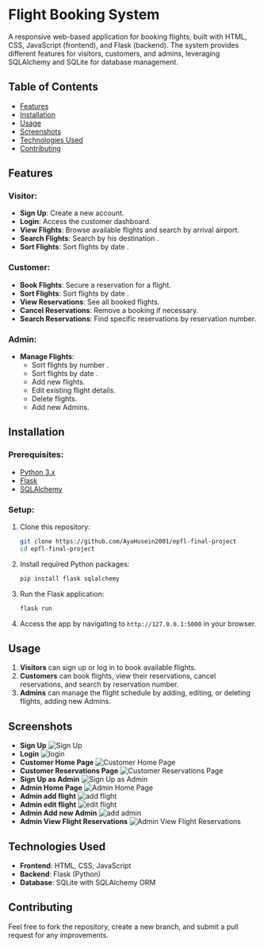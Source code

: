 # Flight Booking System

A responsive web-based application for booking flights, built with HTML, CSS, JavaScript (frontend), and Flask (backend). The system provides different features for visitors, customers, and admins, leveraging SQLAlchemy and SQLite for database management.

## Table of Contents

- [Features](#features)
- [Installation](#installation)
- [Usage](#usage)
- [Screenshots](#screenshots)
- [Technologies Used](#technologies-used)
- [Contributing](#contributing)

## Features

### Visitor:
- **Sign Up**: Create a new account.
- **Login**: Access the customer dashboard.
- **View Flights**: Browse available flights and search by arrival airport.
- **Search Flights**: Search by his destination .
- **Sort Flights**: Sort flights by date .


### Customer:
- **Book Flights**: Secure a reservation for a flight.
- **Sort Flights**: Sort flights by date .
- **View Reservations**: See all booked flights.
- **Cancel Reservations**: Remove a booking if necessary.
- **Search Reservations**: Find specific reservations by reservation number.

### Admin:
- **Manage Flights**: 
  - Sort flights by number .
  - Sort flights by date .
  - Add new flights.
  - Edit existing flight details.
  - Delete flights.
  - Add new Admins.

## Installation

### Prerequisites:
- [Python 3.x](https://www.python.org/)
- [Flask](https://flask.palletsprojects.com/en/2.0.x/)
- [SQLAlchemy](https://www.sqlalchemy.org/)

### Setup:

1. Clone this repository:
    ```bash
    git clone https://github.com/AyaHusein2001/epfl-final-project
    cd epfl-final-project
    ```

2. Install required Python packages:
    ```bash
    pip install flask sqlalchemy
    ```

3. Run the Flask application:
    ```bash
    flask run
    ```

4. Access the app by navigating to `http://127.0.0.1:5000` in your browser.

## Usage

1. **Visitors** can sign up or log in to book available flights.
2. **Customers** can book flights, view their reservations, cancel reservations, and search by reservation number.
3. **Admins** can manage the flight schedule by adding, editing, or deleting flights, adding new Admins.

## Screenshots
- **Sign Up**
![Sign Up](screenshots/image.png)
- **Login**
![login](screenshots/image-2.png)
- **Customer Home Page**
![Customer Home Page](screenshots/image-9.png)
- **Customer Reservations Page**
![Customer Reservations Page](screenshots/image-89.png)
- **Sign Up as Admin**
![Sign Up as Admin](screenshots/image-1.png)
- **Admin Home Page**
![Admin Home Page](screenshots/image-80.png)
- **Admin add flight**
![add flight](screenshots/image-3.png)
- **Admin edit flight**
![edit flight](screenshots/image-10.png)
- **Admin Add new Admin**
![add admin](screenshots/image-4.png)
- **Admin View Flight Reservations**
![Admin View Flight Reservations](screenshots/image-11.png)

## Technologies Used

- **Frontend**: HTML, CSS, JavaScript
- **Backend**: Flask (Python)
- **Database**: SQLite with SQLAlchemy ORM

## Contributing

Feel free to fork the repository, create a new branch, and submit a pull request for any improvements.
